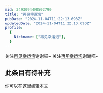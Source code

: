 ```yaml
---
mid: 3493094498502790
title: "再见幸运泡"
pubDate: "2024-11-04T11:22:13.693Z"
updatedDate: "2024-11-04T11:22:13.693Z"
profile:
  {
    Nickname: ["再见幸运泡"],
  }
---
```


关注[再见幸运泡](https://space.bilibili.com/3493094498502790)谢谢喵~ 关注[再见幸运泡](https://space.bilibili.com/3493094498502790)谢谢喵~

## 此条目有待补充
你可以在[这里](https://github.com/Yuhanawa/VTuber.ICU-Content/edit/master/v/再见幸运泡/index.md)编辑本文
